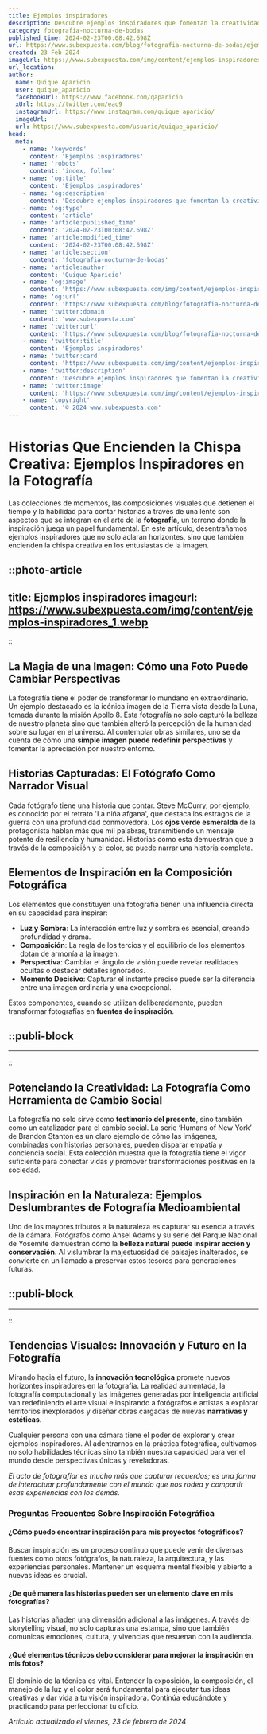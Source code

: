 ```yaml
---
title: Ejemplos inspiradores
description: Descubre ejemplos inspiradores que fomentan la creatividad y motivación. Historias y casos reales para impulsar tu éxito personal y profesional.
category: fotografia-nocturna-de-bodas
published_time: 2024-02-23T00:08:42.698Z
url: https://www.subexpuesta.com/blog/fotografia-nocturna-de-bodas/ejemplos-inspiradores
created: 23 Feb 2024
imageUrl: https://www.subexpuesta.com/img/content/ejemplos-inspiradores_1.webp
url_location:
author:
  name: Quique Aparicio
  user: quique_aparicio
  facebookUrl: https://www.facebook.com/qaparicio
  xUrl: https://twitter.com/eac9
  instagramUrl: https://www.instagram.com/quique_aparicio/
  imageUrl: 
  url: https://www.subexpuesta.com/usuario/quique_aparicio/
head:
  meta:
    - name: 'keywords'
      content: 'Ejemplos inspiradores'
    - name: 'robots'
      content: 'index, follow'
    - name: 'og:title'
      content: 'Ejemplos inspiradores'
    - name: 'og:description'
      content: 'Descubre ejemplos inspiradores que fomentan la creatividad y motivación. Historias y casos reales para impulsar tu éxito personal y profesional.'
    - name: 'og:type'
      content: 'article'
    - name: 'article:published_time'
      content: '2024-02-23T00:08:42.698Z'
    - name: 'article:modified_time'
      content: '2024-02-23T00:08:42.698Z'
    - name: 'article:section'
      content: 'fotografia-nocturna-de-bodas'
    - name: 'article:author'
      content: 'Quique Aparicio'
    - name: 'og:image'
      content: 'https://www.subexpuesta.com/img/content/ejemplos-inspiradores_1.webp'
    - name: 'og:url'
      content: 'https://www.subexpuesta.com/blog/fotografia-nocturna-de-bodas/ejemplos-inspiradores'
    - name: 'twitter:domain'
      content: 'www.subexpuesta.com'
    - name: 'twitter:url'
      content: 'https://www.subexpuesta.com/blog/fotografia-nocturna-de-bodas/ejemplos-inspiradores'
    - name: 'twitter:title'
      content: 'Ejemplos inspiradores'
    - name: 'twitter:card'
      content: 'https://www.subexpuesta.com/img/content/ejemplos-inspiradores_1.webp'
    - name: 'twitter:description'
      content: 'Descubre ejemplos inspiradores que fomentan la creatividad y motivación. Historias y casos reales para impulsar tu éxito personal y profesional.'
    - name: 'twitter:image'
      content: 'https://www.subexpuesta.com/img/content/ejemplos-inspiradores_1.webp'
    - name: 'copyright'
      content: '© 2024 www.subexpuesta.com'
---
```

# Historias Que Encienden la Chispa Creativa: Ejemplos Inspiradores en la Fotografía

Las colecciones de momentos, las composiciones visuales que detienen el tiempo y la habilidad para contar historias a través de una lente son aspectos que se integran en el arte de la **fotografía**, un terreno donde la inspiración juega un papel fundamental. En este artículo, desentrañamos ejemplos inspiradores que no solo aclaran horizontes, sino que también encienden la chispa creativa en los entusiastas de la imagen.


::photo-article
---
title: Ejemplos inspiradores
imageurl: https://www.subexpuesta.com/img/content/ejemplos-inspiradores_1.webp
---
::


## La Magia de una Imagen: Cómo una Foto Puede Cambiar Perspectivas

La fotografía tiene el poder de transformar lo mundano en extraordinario. Un ejemplo destacado es la icónica imagen de la Tierra vista desde la Luna, tomada durante la misión Apollo 8. Esta fotografía no solo capturó la belleza de nuestro planeta sino que también alteró la percepción de la humanidad sobre su lugar en el universo. Al contemplar obras similares, uno se da cuenta de cómo una **simple imagen puede redefinir perspectivas** y fomentar la apreciación por nuestro entorno.

## Historias Capturadas: El Fotógrafo Como Narrador Visual

Cada fotógrafo tiene una historia que contar. Steve McCurry, por ejemplo, es conocido por el retrato 'La niña afgana', que destaca los estragos de la guerra con una profundidad conmovedora. Los **ojos verde esmeralda** de la protagonista hablan más que mil palabras, transmitiendo un mensaje potente de resiliencia y humanidad. Historias como esta demuestran que a través de la composición y el color, se puede narrar una historia completa.

## Elementos de Inspiración en la Composición Fotográfica

Los elementos que constituyen una fotografía tienen una influencia directa en su capacidad para inspirar:

- **Luz y Sombra**: La interacción entre luz y sombra es esencial, creando profundidad y drama.
- **Composición**: La regla de los tercios y el equilibrio de los elementos dotan de armonía a la imagen.
- **Perspectiva**: Cambiar el ángulo de visión puede revelar realidades ocultas o destacar detalles ignorados.
- **Momento Decisivo**: Capturar el instante preciso puede ser la diferencia entre una imagen ordinaria y una excepcional.

Estos componentes, cuando se utilizan deliberadamente, pueden transformar fotografías en **fuentes de inspiración**.


  ::publi-block
  ---
  ---
  ::
  
  
## Potenciando la Creatividad: La Fotografía Como Herramienta de Cambio Social

La fotografía no solo sirve como **testimonio del presente**, sino también como un catalizador para el cambio social. La serie ‘Humans of New York’ de Brandon Stanton es un claro ejemplo de cómo las imágenes, combinadas con historias personales, pueden disparar empatía y conciencia social. Esta colección muestra que la fotografía tiene el vigor suficiente para conectar vidas y promover transformaciones positivas en la sociedad.

## Inspiración en la Naturaleza: Ejemplos Deslumbrantes de Fotografía Medioambiental

Uno de los mayores tributos a la naturaleza es capturar su esencia a través de la cámara. Fotógrafos como Ansel Adams y su serie del Parque Nacional de Yosemite demuestran cómo la **belleza natural puede inspirar acción y conservación**. Al vislumbrar la majestuosidad de paisajes inalterados, se convierte en un llamado a preservar estos tesoros para generaciones futuras.


  ::publi-block
  ---
  ---
  ::
  
  
## Tendencias Visuales: Innovación y Futuro en la Fotografía

Mirando hacia el futuro, la **innovación tecnológica** promete nuevos horizontes inspiradores en la fotografía. La realidad aumentada, la fotografía computacional y las imágenes generadas por inteligencia artificial van redefiniendo el arte visual e inspirando a fotógrafos e artistas a explorar territorios inexplorados y diseñar obras cargadas de nuevas **narrativas y estéticas**.

Cualquier persona con una cámara tiene el poder de explorar y crear ejemplos inspiradores. Al adentrarnos en la práctica fotográfica, cultivamos no solo habilidades técnicas sino también nuestra capacidad para ver el mundo desde perspectivas únicas y reveladoras.

*El acto de fotografíar es mucho más que capturar recuerdos; es una forma de interactuar profundamente con el mundo que nos rodea y compartir esas experiencias con los demás.*

### Preguntas Frecuentes Sobre Inspiración Fotográfica

#### ¿Cómo puedo encontrar inspiración para mis proyectos fotográficos?
Buscar inspiración es un proceso continuo que puede venir de diversas fuentes como otros fotógrafos, la naturaleza, la arquitectura, y las experiencias personales. Mantener un esquema mental flexible y abierto a nuevas ideas es crucial.

#### ¿De qué manera las historias pueden ser un elemento clave en mis fotografías?
Las historias añaden una dimensión adicional a las imágenes. A través del storytelling visual, no solo capturas una estampa, sino que también comunicas emociones, cultura, y vivencias que resuenan con la audiencia.

#### ¿Qué elementos técnicos debo considerar para mejorar la inspiración en mis fotos?
El dominio de la técnica es vital. Entender la exposición, la composición, el manejo de la luz y el color será fundamental para ejecutar tus ideas creativas y dar vida a tu visión inspiradora. Continúa educándote y practicando para perfeccionar tu oficio.

_Artículo actualizado el viernes, 23 de febrero de 2024_